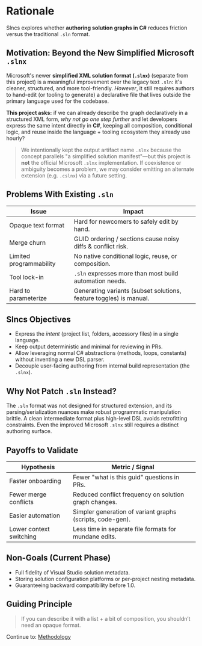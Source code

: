 # Rationale

Slncs explores whether **authoring solution graphs in C#** reduces friction versus the traditional `.sln` format.

## Motivation: Beyond the New Simplified Microsoft `.slnx`
Microsoft's newer **simplified XML solution format (`.slnx`)** (separate from this project) is a meaningful improvement over the legacy text `.sln`: it's cleaner, structured, and more tool-friendly. *However*, it still requires authors to hand-edit (or tooling to generate) a declarative file that lives outside the primary language used for the codebase.

**This project asks:** if we can already describe the graph declaratively in a structured XML form, *why not go one step further* and let developers express the same intent directly in **C#**, keeping all composition, conditional logic, and reuse inside the language + tooling ecosystem they already use hourly?

> We intentionally kept the output artifact name `.slnx` because the concept parallels "a simplified solution manifest"—but this project is **not** the official Microsoft `.slnx` implementation. If coexistence or ambiguity becomes a problem, we may consider emitting an alternate extension (e.g. `.cslnx`) via a future setting.

## Problems With Existing `.sln`
| Issue | Impact |
|-------|--------|
| Opaque text format | Hard for newcomers to safely edit by hand. |
| Merge churn | GUID ordering / sections cause noisy diffs & conflict risk. |
| Limited programmability | No native conditional logic, reuse, or composition. |
| Tool lock-in | `.sln` expresses more than most build automation needs. |
| Hard to parameterize | Generating variants (subset solutions, feature toggles) is manual. |

## Slncs Objectives
- Express the *intent* (project list, folders, accessory files) in a single language.
- Keep output deterministic and minimal for reviewing in PRs.
- Allow leveraging normal C# abstractions (methods, loops, constants) without inventing a new DSL parser.
- Decouple user-facing authoring from internal build representation (the `.slnx`).

## Why Not Patch `.sln` Instead?
The `.sln` format was not designed for structured extension, and its parsing/serialization nuances make robust programmatic manipulation brittle. A clean intermediate format plus high-level DSL avoids retrofitting constraints. Even the improved Microsoft `.slnx` still requires a distinct authoring surface.

## Payoffs to Validate
| Hypothesis | Metric / Signal |
|------------|-----------------|
| Faster onboarding | Fewer "what is this guid" questions in PRs. |
| Fewer merge conflicts | Reduced conflict frequency on solution graph changes. |
| Easier automation | Simpler generation of variant graphs (scripts, code-gen). |
| Lower context switching | Less time in separate file formats for mundane edits. |

## Non-Goals (Current Phase)
- Full fidelity of Visual Studio solution metadata.
- Storing solution configuration platforms or per-project nesting metadata.
- Guaranteeing backward compatibility before 1.0.

## Guiding Principle
> If you can describe it with a list + a bit of composition, you shouldn’t need an opaque format.

Continue to: [Methodology](methodology.md)
